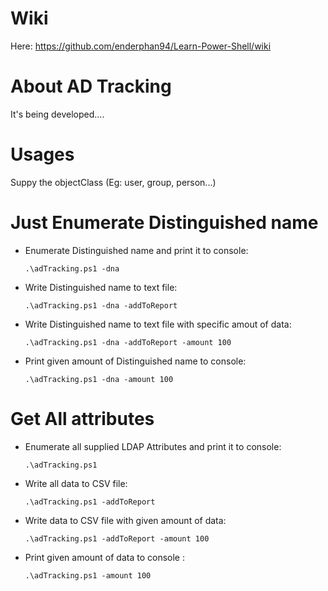 # Wiki

Here: https://github.com/enderphan94/Learn-Power-Shell/wiki


# About AD Tracking

It's being developed....

# Usages 

Suppy the objectClass (Eg: user, group, person...)
# Just Enumerate Distinguished name

- Enumerate Distinguished name and print it to console:

    `.\adTracking.ps1 -dna`           
    
- Write Distinguished name to text file:

    `.\adTracking.ps1 -dna -addToReport` 
   
- Write Distinguished name to text file with specific amout of data:

     `.\adTracking.ps1 -dna -addToReport -amount 100`   
     
- Print given amount of Distinguished name to console:

    `.\adTracking.ps1 -dna -amount 100 `     

# Get All attributes

- Enumerate  all supplied LDAP Attributes and print it to console:

    `.\adTracking.ps1`
    
- Write all data to CSV file:

    `.\adTracking.ps1 -addToReport` 
    
- Write data to CSV file with given amount of data:

    `.\adTracking.ps1 -addToReport -amount 100`
    
- Print given amount of data to console :

    `.\adTracking.ps1 -amount 100 `    


